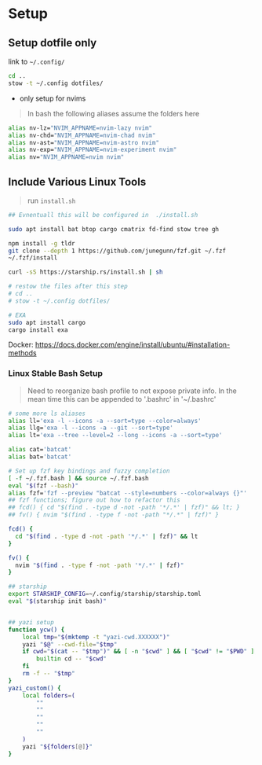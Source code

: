 # Setup

## Setup dotfile only

link to `~/.config/`

```bash
cd ..
stow -t ~/.config dotfiles/
```

- only setup for nvims

> In bash the following aliases assume the folders here

```bash
alias nv-lz="NVIM_APPNAME=nvim-lazy nvim"
alias nv-chd="NVIM_APPNAME=nvim-chad nvim"
alias nv-ast="NVIM_APPNAME=nvim-astro nvim"
alias nv-exp="NVIM_APPNAME=nvim-experiment nvim"
alias nv="NVIM_APPNAME=nvim nvim"
```

## Include Various Linux Tools

> run `install.sh`

```bash
## Evnentuall this will be configured in  ./install.sh

sudo apt install bat btop cargo cmatrix fd-find stow tree gh

npm install -g tldr
git clone --depth 1 https://github.com/junegunn/fzf.git ~/.fzf
~/.fzf/install

curl -sS https://starship.rs/install.sh | sh

# restow the files after this step
# cd ..
# stow -t ~/.config dotfiles/

# EXA
sudo apt install cargo
cargo install exa

```

Docker: https://docs.docker.com/engine/install/ubuntu/#installation-methods

### Linux Stable Bash Setup

> Need to reorganize bash profile to not expose private info. In the
> mean time this can be appended to '.bashrc' in '~/.bashrc'

```bash
# some more ls aliases
alias ll='exa -l --icons -a --sort=type --color=always'
alias llg='exa -l --icons -a --git --sort=type'
alias lt='exa --tree --level=2 --long --icons -a --sort=type'

alias cat='batcat'
alias bat='batcat'

# Set up fzf key bindings and fuzzy completion
[ -f ~/.fzf.bash ] && source ~/.fzf.bash
eval "$(fzf --bash)"
alias fzf='fzf --preview "batcat --style=numbers --color=always {}"'
## fzf functions; figure out how to refactor this
## fcd() { cd "$(find . -type d -not -path '*/.*' | fzf)" && lt; }
## fv() { nvim "$(find . -type f -not -path "*/.*" | fzf)" }

fcd() {
  cd "$(find . -type d -not -path '*/.*' | fzf)" && lt
}

fv() {
  nvim "$(find . -type f -not -path '*/.*' | fzf)"
}

## starship
export STARSHIP_CONFIG=~/.config/starship/starship.toml
eval "$(starship init bash)"


## yazi setup
function ycw() {
    local tmp="$(mktemp -t "yazi-cwd.XXXXXX")"
    yazi "$@" --cwd-file="$tmp"
    if cwd="$(cat -- "$tmp")" && [ -n "$cwd" ] && [ "$cwd" != "$PWD" ]; then
        builtin cd -- "$cwd"
    fi
    rm -f -- "$tmp"
}
yazi_custom() {
    local folders=(
        ""
        ""
        ""
        ""
        ""
    )
    yazi "${folders[@]}"
}

```
